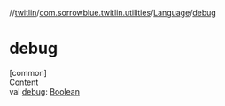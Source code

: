 //[twitlin](../../index.md)/[com.sorrowblue.twitlin.utilities](../index.md)/[Language](index.md)/[debug](debug.md)



# debug  
[common]  
Content  
val [debug](debug.md): [Boolean](https://kotlinlang.org/api/latest/jvm/stdlib/kotlin/-boolean/index.html)  



